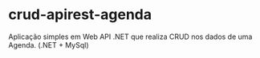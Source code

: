 # crud-apirest-agenda
Aplicação simples em Web API .NET que realiza CRUD nos dados de uma Agenda. (.NET + MySql)
